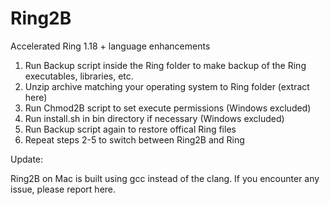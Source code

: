 # Ring2B

Accelerated Ring 1.18 + language enhancements

1. Run Backup script inside the Ring folder to make backup of the Ring executables, libraries, etc.
2. Unzip archive matching your operating system to Ring folder (extract here)
3. Run Chmod2B script to set execute permissions (Windows excluded)
4. Run install.sh in bin directory if necessary (Windows excluded)
5. Run Backup script again to restore offical Ring files
6. Repeat steps 2-5 to switch between Ring2B and Ring

Update:

Ring2B on Mac is built using gcc instead of the clang. If you encounter any issue, please report here.
